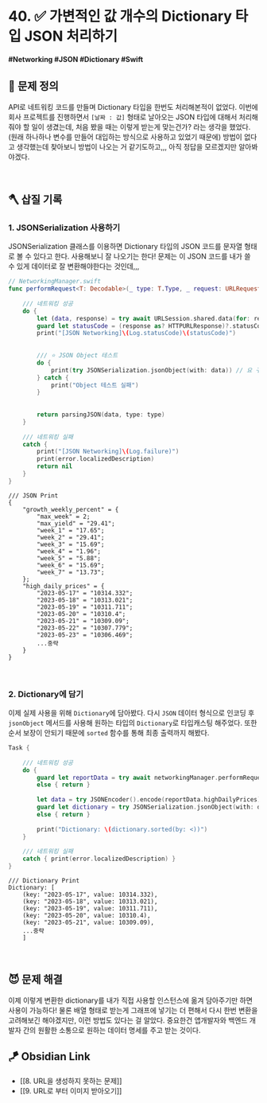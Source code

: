 # 40. ✅ 가변적인 값 개수의 Dictionary 타입 JSON 처리하기

#### #Networking #JSON #Dictionary #Swift 

## 🤔 문제 정의

API로 네트워킹 코드를 만들며 Dictionary 타입을 한번도 처리해본적이 없었다. 이번에 회사 프로젝트를 진행하면서 `[날짜 : 값]` 형태로 날아오는 JSON 타입에 대해서 처리해줘야 할 일이 생겼는데, 처음 봤을 때는 이렇게 받는게 맞는건가? 라는 생각을 했었다.(원래 하나하나 변수를 만들어 대입하는 방식으로 사용하고 있었기 때문에) 방법이 없다고 생각했는데 찾아보니 방법이 나오는 거 같기도하고,,, 아직 정답을 모르겠지만 알아봐야겠다.

<br>

## 🪓 삽질 기록

### 1. JSONSerialization 사용하기

JSONSerialization 클래스를 이용하면 Dictionary 타입의 JSON 코드를 문자열 형태로 볼 수 있다고 한다. 사용해보니 잘 나오기는 한다! 문제는 이 JSON 코드를 내가 쓸 수 있게 데이터로 잘 변환해야한다는 것인데,,,

~~~swift
// NetworkingManager.swift
func performRequest<T: Decodable>(_ type: T.Type, _ request: URLRequest) async throws -> T? {
    
    /// 네트워킹 성공
    do {
        let (data, response) = try await URLSession.shared.data(for: request)
        guard let statusCode = (response as? HTTPURLResponse)?.statusCode else { return nil }
        print("[JSON Networking]\(Log.statusCode)\(statusCode)")
        
        
        /// ⭐️ JSON Object 테스트
        do {
            print(try JSONSerialization.jsonObject(with: data)) // 요 구문으로 문자열 변환하기
        } catch {
            print("Object 테스트 실패")
        }
        
        
        return parsingJSON(data, type: type)
    }
    
    /// 네트워킹 실패
    catch {
        print("[JSON Networking]\(Log.failure)")
        print(error.localizedDescription)
        return nil
    }
}
~~~

~~~
/// JSON Print
{
    "growth_weekly_percent" = {
        "max_week" = 2;
        "max_yield" = "29.41";
        "week_1" = "17.65";
        "week_2" = "29.41";
        "week_3" = "15.69";
        "week_4" = "1.96";
        "week_5" = "5.88";
        "week_6" = "15.69";
        "week_7" = "13.73";
    };
    "high_daily_prices" = {
        "2023-05-17" = "10314.332";
        "2023-05-18" = "10313.021";
        "2023-05-19" = "10311.711";
        "2023-05-20" = "10310.4";
        "2023-05-21" = "10309.09";
        "2023-05-22" = "10307.779";
        "2023-05-23" = "10306.469";
        ...중략
    }
}
~~~

<br>

### 2. Dictionary에 담기

이제 실제 사용을 위해 `Dictionary`에 담아봤다. 다시 `JSON` 데이터 형식으로 인코딩 후 `jsonObject` 메서드를 사용해 원하는 타입의 `Dictionary`로 타입캐스팅 해주었다. 또한 순서 보장이 안되기 때문에 `sorted` 함수를 통해 최종 출력까지 해봤다.

~~~swift
Task {
    
    /// 네트워킹 성공
    do {
        guard let reportData = try await networkingManager.performRequest(TomatoForecastReportData.self, request)
        else { return }
        
        let data = try JSONEncoder().encode(reportData.highDailyPrices)
        guard let dictionary = try JSONSerialization.jsonObject(with: data) as? [String: Double] 
        else { return }
        
        print("Dictionary: \(dictionary.sorted(by: <))")
    }
    
    /// 네트워킹 실패
    catch { print(error.localizedDescription) }
}
~~~

~~~
/// Dictionary Print
Dictionary: [
    (key: "2023-05-17", value: 10314.332),
    (key: "2023-05-18", value: 10313.021),
    (key: "2023-05-19", value: 10311.711), 
    (key: "2023-05-20", value: 10310.4), 
    (key: "2023-05-21", value: 10309.09), 
    ...중략
    ]
~~~

<br>

## 😈 문제 해결

이제 이렇게 변환한 dictionary를 내가 직접 사용할 인스턴스에 옮겨 담아주기만 하면 사용이 가능하다! 물론 배열 형태로 받는게 그래프에 넣기는 더 편해서 다시 한번 변환을 고려해보긴 해야겠지만, 이런 방법도 있다는 걸 알았다. 중요한건 앱개발자와 백엔드 개발자 간의 원활한 소통으로 원하는 데이터 명세를 주고 받는 것이다.


## 🪁 Obsidian Link
- [[8. URL을 생성하지 못하는 문제]]
- [[9. URL로 부터 이미지 받아오기]]